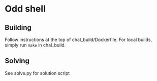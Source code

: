 # Odd shell

## Building
Follow instructions at the top of chal_build/Dockerfile. For local builds,
simply run `make` in chal_build.

## Solving
See solve.py for solution script
